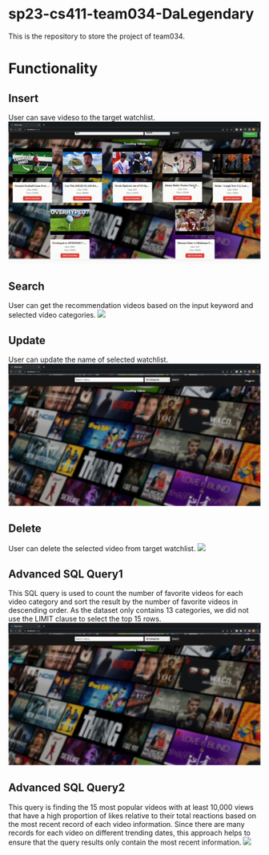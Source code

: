 # sp23-cs411-team034-DaLegendary
This is the repository to store the project of team034.

# Functionality
## Insert
User can save videso to the target watchlist.
![](/images/insert.gif)

## Search
User can get the recommendation videos based on the input keyword and selected video categories.
![](/images/search.gif)

## Update
User can update the name of selected watchlist.
![](/images/update.gif)

## Delete
User can delete the selected video from target watchlist.
![](/images/delete.gif)

## Advanced SQL Query1
This SQL query is used to count the number of favorite videos for each video category and sort the result by the number of favorite videos in descending order. As the dataset only contains 13 categories, we did not use the LIMIT clause to select the top 15 rows.
![](/images/query1.gif)

## Advanced SQL Query2
This query is finding the 15 most popular videos with at least 10,000 views that have a high proportion of likes relative to their total reactions based on the most recent record of each video information. Since there are many records for each video on different trending dates, this approach helps to ensure that the query results only contain the most recent information.
![](/images/query2.gif)
